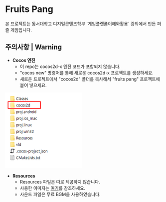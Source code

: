 # Fruits Pang
<p>
본 프로젝트는 동서대학교 디지털콘텐츠학부 `게임플랫폼이해와활용` 강의에서 만든 퍼즐 게임입니다.
</p>

## 주의사항 | Warning
- **Cocos 엔진**
    - 이 repo는 cocos2d-x 엔진 코드가 포함되지 않습니다.
    - "cocos new" 명령어를 통해 새로운 cocos2d-x 프로젝트를 생성하세요.
    - 새로운 프로젝트에서 "cocos2d" 폴더를 복사해서 "fruits pang" 프로젝트에 붙여 넣으세요.
    
<img src="https://github.com/R2Road/cocos2dx_playground/blob/master/wiki/readme_01.png">
</img>

- **Resources**
    - Resources 파일은 따로 제공하지 않습니다.
    - 사용한 이미지는 <a href="https://assetstore.unity.com/packages/2d/gui/icons/fruit-swipe-match-3-kit-psd-sources-pack-146308">여기</a>를 참조하세요.
    - 사운드 파일은 무료 BGM을 사용하였습니다.